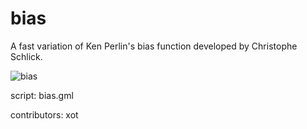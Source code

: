 bias
====

A fast variation of Ken Perlin's bias function developed by Christophe Schlick.

![bias](/images/bias1.gif "bias")

script: bias.gml

contributors: xot
